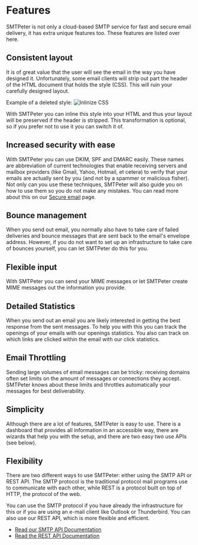 # Features

SMTPeter is not only a cloud-based SMTP service for fast and secure email 
delivery, it has extra unique features too. These features are listed over
here.


## Consistent layout

It is of great value that the user will see the email in the way you have
designed it. Unfortunately, some email clients will strip out part the header
of the HTML document that holds the style (CSS). This will ruin your
carefully designed layout.

Example of a deleted style:
![Inlinize CSS](copernica-docs:SMTPeter/Images/inlinecss.png "Inlinize CSS")

With SMTPeter you can inline this style into your HTML and thus your layout
will be preserved if the header is stripped. This transformation is optional, so if you prefer not to use it you
can switch it of.


## Increased security with ease

With SMTPeter you can use DKIM, SPF and DMARC easily. These names are 
abbreviation of current technologies that enable receiving servers and
mailbox providers (like Gmail, Yahoo, Hotmail, et cetera) to verify that
your emails are actually sent by you (and not by a spammer or malicious
fisher). Not only can you use these techniques, SMTPeter will also guide
you on how to use them so you do not make any mistakes. You can read more
about this on our [Secure email](copernica-docs:SMTPeter/secure "Security")
page.


## Bounce management

When you send out email, you normally also have to take care of failed
deliveries and bounce messages that are sent back to the email's envelope
address. However, if you do not want to set up an infrastructure to take
care of bounces yourself, you can let SMTPeter do this for you.


## Flexible input

With SMTPeter you can send your MIME messages or let SMTPeter create MIME messages
out the information you provide.


## Detailed Statistics

When you send out an email you are likely interested in getting the best
response from the sent messages. To help you with this you can track the
openings of your emails with our openings statistics. You also can track
on which links are clicked within the email with our click statistics.


## Email Throttling

Sending large volumes of email messages can be tricky: receiving domains often set 
limits on the amount of messages or connections they accept. SMTPeter knows
about these limits and throttles automatically your messages for best deliverability.


## Simplicity

Although there are a lot of features, SMTPeter is easy to use. There is a
dashboard that provides all information in an accessible way, there are
wizards that help you with the setup, and there are two easy two use APIs
(see below).


## Flexibility

There are two different ways to use SMTPeter: either using the SMTP API or REST API.
The SMTP protocol is the traditional protocol mail programs use to communicate with
each other, while REST is a protocol built on top of HTTP, the protocol of the web.

You can use the SMTP protocol if you have already the infrastructure for this
or if you are using an e-mail client like Outlook or Thunderbird. You can
also use our REST API, which is more flexible and efficient.

* [Read our SMTP API Documentation][smtp-api-documentation] 
* [Read the REST API Documentation](copernica-docs:SMTPeter/api-documentation/rest-api "REST API documentation")

[smtp-api-documentation]: copernica-docs:SMTPeter/api-documentation/smtp-api "SMTP API documentation"
